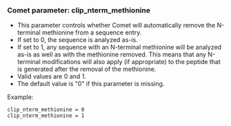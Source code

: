 ### Comet parameter: clip_nterm_methionine

- This parameter controls whether Comet will automatically remove
the N-terminal methionine from a sequence entry.
- If set to 0, the sequence is analyzed as-is.
- If set to 1, any sequence with an N-terminal methionine will be
analyzed as-is as well as with the methionine removed.  This means
that any N-terminal modifications will also apply (if appropriate)
to the peptide that is generated after the removal of the methionine.
- Valid values are 0 and 1.
- The default value is "0" if this parameter is missing.

Example:
```
clip_nterm_methionine = 0
clip_nterm_methionine = 1
```
